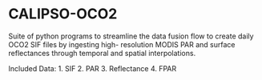 # CALIPSO-OCO2
Suite of python programs to streamline the data fusion flow to create daily OCO2 SIF files by ingesting high- resolution MODIS PAR and surface reflectances through temporal and spatial interpolations.

Included Data: 1. SIF
               2. PAR
               3. Reflectance
               4. FPAR
